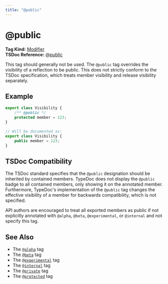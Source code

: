 ```yaml
---
title: "@public"
---
```


# @public

**Tag Kind:** [Modifier](../tags.md#modifier-tags) <br>
**TSDoc Reference:** [@public](https://tsdoc.org/pages/tags/public/)

This tag should generally not be used. The `@public` tag overrides the visibility of a reflection to be public.
This does not strictly conform to the TSDoc specification, which treats member visibility and release
visibility separately.

## Example

```ts
export class Visibility {
    /** @public */
    protected member = 123;
}

// Will be documented as:
export class Visibility {
    public member = 123;
}
```

## TSDoc Compatibility

The TSDoc standard specifies that the `@public` designation should be inherited by contained members.
TypeDoc does not display the `@public` badge to all contained members, only showing it on the annotated member.
Furthermore, TypeDoc's implementation of the `@public` tag changes the effective visibility of a member
for backwards compatibility, which is not specified.

API authors are encouraged to treat all exported members as public if not explicitly annotated with `@alpha`,
`@beta`, `@experimental`, or `@internal` and not specify this tag.

## See Also

-   The [`@alpha`](alpha.md) tag
-   The [`@beta`](beta.md) tag
-   The [`@experimental`](experimental.md) tag
-   The [`@internal`](internal.md) tag
-   The [`@private`](private.md) tag
-   The [`@protected`](protected.md) tag
